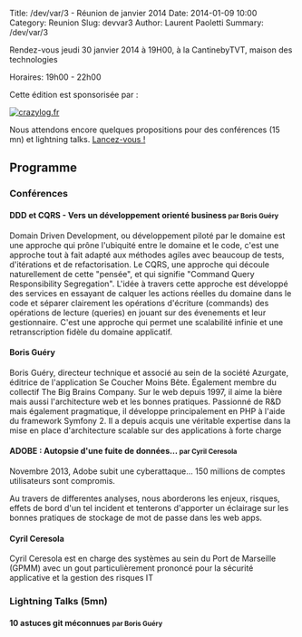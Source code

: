 Title: /dev/var/3 - Réunion de janvier 2014
Date: 2014-01-09 10:00
Category: Reunion
Slug: devvar3
Author: Laurent Paoletti
Summary: /dev/var/3


Rendez-vous jeudi 30 janvier 2014 à 19H00, à la CantinebyTVT, maison des technologies

Horaires: 19h00 - 22h00


Cette édition est sponsorisée par :

[![crazylog.fr](/static/images/devvar3/crazylog.png)](http://www.crazylog.fr/)

Nous attendons encore quelques propositions pour des conférences (15 mn) et lightning talks. [Lancez-vous !](/pages/participer.html)


## Programme

### Conférences

#### DDD et CQRS - Vers un développement orienté business <small>par Boris Guéry</small>

Domain Driven Development, ou développement piloté par le domaine est
une approche qui prône l'ubiquité
entre le domaine et le code, c'est une approche tout à fait adapté aux
méthodes agiles avec beaucoup de tests,
d'itérations et de refactorisation.
Le CQRS, une approche qui découle naturellement de cette "pensée", et
qui signifie "Command Query Responsibility Segregation".
L'idée à travers cette approche est développé des services en essayant
de calquer les actions réelles du domaine dans le code
et séparer clairement les opérations d'écriture (commands) des
opérations de lecture (queries) en jouant sur des évenements et
leur gestionnaire.
C'est une approche qui permet une scalabilité infinie et une
retranscription fidèle du domaine applicatif.

<h4 class='subheader'>Boris Guéry</h4>

Boris Guéry, directeur technique et associé au sein de la société
Azurgate,
éditrice de l'application Se Coucher Moins Bête. Également membre
du collectif The Big Brains Company. Sur le web depuis 1997, il aime
la bière mais aussi
l'architecture web et les bonnes pratiques. Passionné de R&D mais
également pragmatique,
il développe principalement en PHP à l'aide du framework Symfony 2. Il
a depuis acquis
une véritable expertise dans la mise en place d'architecture scalable
sur des applications
à forte charge


#### ADOBE : Autopsie d'une fuite de données… <small>par Cyril Ceresola</small>


Novembre 2013, Adobe subit une cyberattaque... 150 millions de comptes utilisateurs sont compromis.

Au travers de differentes analyses, nous aborderons les enjeux, risques, effets de bord d'un tel incident et tenterons d'apporter un éclairage sur les bonnes pratiques de stockage de mot de passe dans les web apps.

<h4 class='subheader'>Cyril Ceresola</h4>

Cyril Ceresola est en charge des systèmes au sein du Port de Marseille (GPMM) avec un gout particulièrement prononcé pour la sécurité applicative et la gestion des risques IT



### Lightning Talks (5mn)

#### 10 astuces git méconnues <small>par Boris Guéry</small>